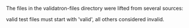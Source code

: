 The files in the validatron-files directory were lifted from several sources:

valid test files must start with 'valid', all others considered invalid.
